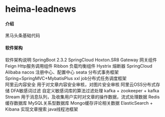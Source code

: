 # heima-leadnews

#### 介绍
黑马头条基础代码

#### 软件架构
软件架构说明
SpringBoot 2.3.2
SpringCloud Hoxton.SR8
	Gateway 网关组件
	Feign Http服务调用组件
	Ribbon 负载均衡组件
	Hystrix 熔断器
SpringCloud Alibaba
	nacos 注册中心、配置中心
	seata 分布式事务框架
Spring+SpringMVC+MybatisPlus
xxl job分布式任务调度框架  
阿里云内容安全
	用于对文章内容安全审核，对图片安全审核
阿里云OSS分布式存储
DFA敏感词过滤
	自定义敏感词库的算法过滤处理
kafka + zookeeper + kafka Stream
	用于消息队列，及收集用户实时对文章的操作数据，流式处理数据
Redis缓存数据库
MySQL关系型数据库
Mongo缓存评论相关数据
ElasticSearch + Kibana 实现文章搜索
java线程池框架

